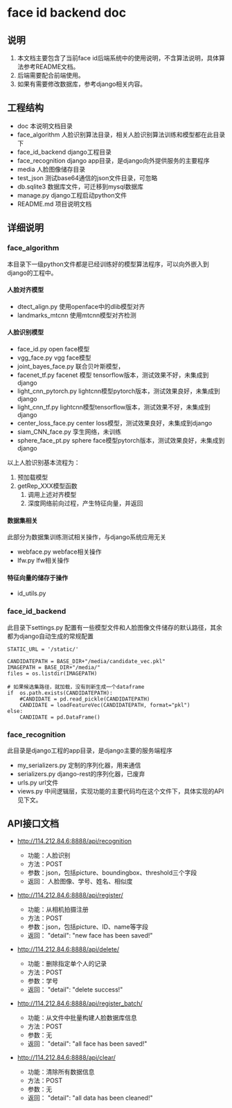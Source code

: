 # face id backend doc #

## 说明 ##
1. 本文档主要包含了当前face id后端系统中的使用说明，不含算法说明，具体算法参考README文档。
2. 后端需要配合前端使用。
3. 如果有需要修改数据库，参考django相关内容。

## 工程结构 ##
- doc 本说明文档目录
- face_algorithm 人脸识别算法目录，相关人脸识别算法训练和模型都在此目录下
- face_id_backend django工程目录
- face_recognition django app目录，是django向外提供服务的主要程序
- media 人脸图像储存目录
- test_json 测试base64通信的json文件目录，可忽略
- db.sqlite3 数据库文件，可迁移到mysql数据库
- manage.py django工程启动python文件
- README.md 项目说明文档

## 详细说明 ##

### face_algorithm ###

本目录下一级python文件都是已经训练好的模型算法程序，可以向外嵌入到django的工程中。

#### 人脸对齐模型 #####

- dtect_align.py 使用openface中的dlib模型对齐
- landmarks_mtcnn 使用mtcnn模型对齐检测 

#### 人脸识别模型 #####

- face_id.py open face模型
- vgg_face.py vgg face模型
- joint_bayes_face.py 联合贝叶斯模型，
- facenet_tf.py facenet 模型 tensorflow版本，测试效果不好，未集成到django
- light_cnn_pytorch.py lightcnn模型pytorch版本，测试效果良好，未集成到django
- light_cnn_tf.py lightcnn模型tensorflow版本，测试效果不好，未集成到django
- center_loss_face.py center loss模型，测试效果良好，未集成到django
- siam_CNN_face.py 孪生网络，未训练
- sphere_face_pt.py sphere face模型pytorch版本，测试效果良好，未集成到django

以上人脸识别基本流程为：
1. 预加载模型
2. getRep_XXX模型函数
	1. 调用上述对齐模型
	2. 深度网络前向过程，产生特征向量，并返回

#### 数据集相关 #####

此部分为数据集训练测试相关操作，与django系统应用无关

- webface.py webface相关操作
- lfw.py lfw相关操作

#### 特征向量的储存于操作 ####

- id_utils.py 

### face_id_backend ###

此目录下settings.py 配置有一些模型文件和人脸图像文件储存的默认路径，其余都为django自动生成的常规配置

    STATIC_URL = '/static/'

	CANDIDATEPATH = BASE_DIR+"/media/candidate_vec.pkl"
	IMAGEPATH = BASE_DIR+"/media/"
	files = os.listdir(IMAGEPATH)
	
	# 如果候选集路径，就加载，没有则新生成一个dataframe
	if  os.path.exists(CANDIDATEPATH):
	    #CANDIDATE = pd.read_pickle(CANDIDATEPATH)
	    CANDIDATE = loadFeatureVec(CANDIDATEPATH, format="pkl")
	else:
	    CANDIDATE = pd.DataFrame()

### face_recognition ###

此目录是django工程的app目录，是django主要的服务端程序

- my_serializers.py 定制的序列化器，用来通信
- serializers.py django-rest的序列化器，已废弃
- urls.py url文件
- views.py 中间逻辑层，实现功能的主要代码均在这个文件下，具体实现的API见下文。

## API接口文档 ##

- http://114.212.84.6:8888/api/recognition
	- 功能：人脸识别 
	- 方法：POST
	- 参数：json，包括picture、boundingbox、threshold三个字段
	- 返回： 人脸图像、学号、姓名、相似度

- http://114.212.84.6:8888/api/register/
	- 功能：从相机拍摄注册
	- 方法：POST
	- 参数：json，包括picture、ID、name等字段
	- 返回： "detail": "new face has been saved!"
- http://114.212.84.6:8888/api/delete/
	- 功能：删除指定单个人的记录
	- 方法：POST
	- 参数：学号
	- 返回： "detail": "delete success!"
- http://114.212.84.6:8888/api/register_batch/
	- 功能：从文件中批量构建人脸数据库信息
	- 方法：POST
	- 参数：无
	- 返回： "detail": "all face has been saved!"
- http://114.212.84.6:8888/api/clear/
	- 功能：清除所有数据信息
	- 方法：POST
	- 参数：无
	- 返回： "detail": "all data has been cleaned!"
